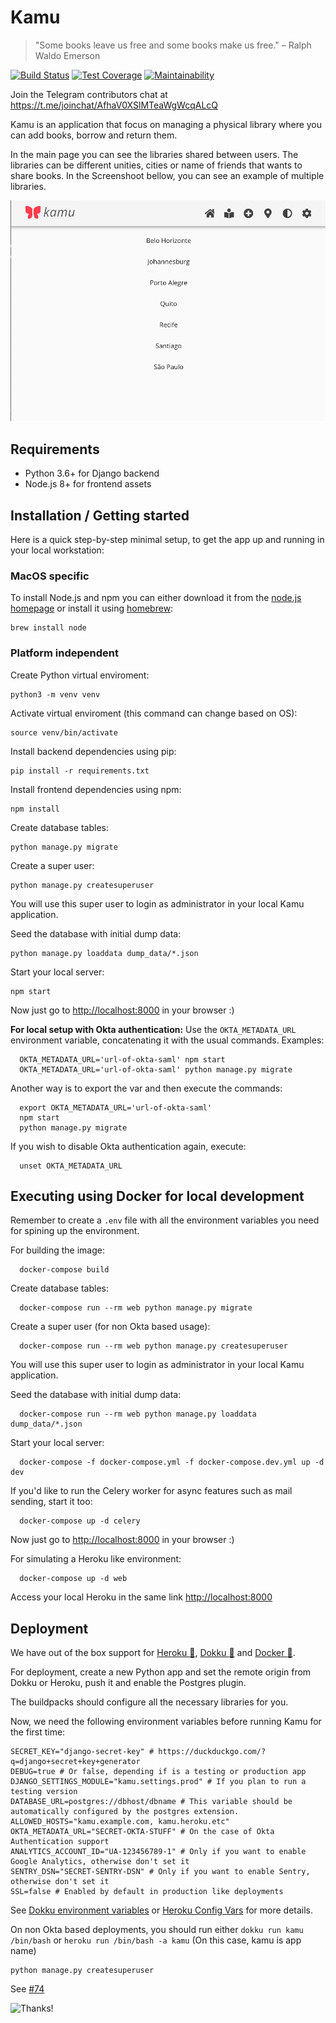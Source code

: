 # Kamu
> "Some books leave us free and some books make us free."
> – Ralph Waldo Emerson

[![Build Status](https://circleci.com/gh/ayr-ton/kamu.svg?style=svg)](https://circleci.com/gh/ayr-ton/kamu) [![Test Coverage](https://api.codeclimate.com/v1/badges/a16bb5d5b3c9e9557b2f/test_coverage)](https://codeclimate.com/github/ayr-ton/kamu/test_coverage) [![Maintainability](https://api.codeclimate.com/v1/badges/a16bb5d5b3c9e9557b2f/maintainability)](https://codeclimate.com/github/ayr-ton/kamu/maintainability)

Join the Telegram contributors chat at https://t.me/joinchat/AfhaV0XSlMTeaWgWcqALcQ

Kamu is an application that focus on managing a physical library where you can add books, borrow and return them.

In the main page you can see the libraries shared between users. The libraries can be different unities, cities or name of friends that wants to share books. In the Screenshoot bellow, you can see an example of multiple libraries. 

![Screenshoot for Kamu's multiple libraries](https://github.com/ayr-ton/kamu/raw/272e10d834acde1d4565344e3b1d7f7735c0fe78/screen%20shots/First%20page.png)

## Requirements

- Python 3.6+ for Django backend
- Node.js 8+ for frontend assets

## Installation / Getting started

Here is a quick step-by-step minimal setup, to get the app up and running in your local workstation:

### MacOS specific
To install Node.js and npm you can either download it from the [node.js homepage](https://nodejs.org/en/download/) or install it using [homebrew](https://brew.sh):

```shell
brew install node
```

### Platform independent
Create Python virtual enviroment:

```shell
python3 -m venv venv
```

Activate virtual enviroment (this command can change based on OS):

```shell
source venv/bin/activate
```

Install backend dependencies using pip:

```shell
pip install -r requirements.txt
```

Install frontend dependencies using npm:

```shell
npm install
```

Create database tables:

```shell
python manage.py migrate
```

Create a super user:

```shell
python manage.py createsuperuser
```

You will use this super user to login as administrator in your local Kamu application.


Seed the database with initial dump data:

```shell
python manage.py loaddata dump_data/*.json
```

Start your local server:

```shell
npm start
```

Now just go to [http://localhost:8000](http://localhost:8000) in your browser :)

**For local setup with Okta authentication:**
Use the `OKTA_METADATA_URL` environment variable, concatenating it with the usual commands. Examples:

```shell
  OKTA_METADATA_URL='url-of-okta-saml' npm start
  OKTA_METADATA_URL='url-of-okta-saml' python manage.py migrate
```

Another way is to export the var and then execute the commands:

```shell
  export OKTA_METADATA_URL='url-of-okta-saml'
  npm start
  python manage.py migrate
```

If you wish to disable Okta authentication again, execute:

```shell
  unset OKTA_METADATA_URL
```

## Executing using Docker for local development

Remember to create a `.env` file with all the environment variables you need for spining up the environment.

For building the image:

```shell
  docker-compose build
```

Create database tables:

```shell
  docker-compose run --rm web python manage.py migrate
```

Create a super user (for non Okta based usage):

```shell
  docker-compose run --rm web python manage.py createsuperuser
```

You will use this super user to login as administrator in your local Kamu application.


Seed the database with initial dump data:

```shell
  docker-compose run --rm web python manage.py loaddata dump_data/*.json
```

Start your local server:

```shell
  docker-compose -f docker-compose.yml -f docker-compose.dev.yml up -d dev
```

If you'd like to run the Celery worker for async features such as mail sending, start it too:

```shell
  docker-compose up -d celery
```

Now just go to [http://localhost:8000](http://localhost:8000) in your browser :)

For simulating a Heroku like environment:

```shell
  docker-compose up -d web
```

Access your local Heroku in the same link [http://localhost:8000](http://localhost:8000)

## Deployment

We have out of the box support for [Heroku :dragon:](https://www.heroku.com/), [Dokku :whale:](http://dokku.viewdocs.io/dokku/) and [Docker :whale:](https://cloud.docker.com/repository/docker/ayrton/kamu). 

For deployment, create a new Python app and set the remote origin from Dokku or Heroku, push it and enable the Postgres plugin.

The buildpacks should configure all the necessary libraries for you.

Now, we need the following environment variables before running Kamu for the first time:
```shell
SECRET_KEY="django-secret-key" # https://duckduckgo.com/?q=django+secret+key+generator
DEBUG=true # Or false, depending if is a testing or production app
DJANGO_SETTINGS_MODULE="kamu.settings.prod" # If you plan to run a testing version
DATABASE_URL=postgres://dbhost/dbname # This variable should be automatically configured by the postgres extension.
ALLOWED_HOSTS="kamu.example.com, kamu.heroku.etc"
OKTA_METADATA_URL="SECRET-OKTA-STUFF" # On the case of Okta Authentication support
ANALYTICS_ACCOUNT_ID="UA-123456789-1" # Only if you want to enable Google Analytics, otherwise don't set it
SENTRY_DSN="SECRET-SENTRY-DSN" # Only if you want to enable Sentry, otherwise don't set it
SSL=false # Enabled by default in production like deployments
```
See [Dokku environment variables](http://dokku.viewdocs.io/dokku/configuration/environment-variables/) or [Heroku Config Vars](https://devcenter.heroku.com/articles/config-vars) for more details.

On non Okta based deployments, you should run either `dokku run kamu /bin/bash` or `heroku run /bin/bash -a kamu` (On this case, kamu is app name)
```shell
python manage.py createsuperuser
```
See [#74](https://github.com/ayr-ton/kamu/issues/74)

![Thanks!](http://gifgifmagazine.com/wp-content/uploads/2018/11/macka-daj-pet-jea.gif)
